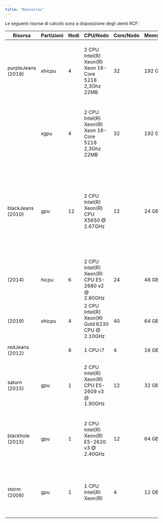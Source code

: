```yaml
---
title: "Resources"
---
```


Le seguenti risorse di calcolo sono a disposizione degli utenti RCF:

| Risorsa           | Partizioni | Nodi | CPU/Nodo                                             | Core/Nodo | Memoria/Nodo   | Note                                                                       |
|-------------------|------------|------|------------------------------------------------------|-----------|----------------|-------------------------------------------------------------------------------------------------------------------------|
| purpleJeans (2019)| xhicpu     |    4 | 2 CPU Intel(R) Xeon(R) Xeon 16-Core 5218 2,3Ghz 22MB |        32 |         192 GB | Cluster dedicato alla ricerca nell’ambito del machine learning e big data. Mellanox CX4 VPI SinglePort FDR IB 56Gb/s x16. |
|                   | xgpu       |    4 | 2 CPU Intel(R) Xeon(R) Xeon 16-Core 5218 2,3Ghz 22MB |        32 |         192 GB | 4 GPU  (NVLINK) NVIDIA Tesla V100 32GB SXM2. Infiniband Mellanox CX4 VPI SinglePort FDR IB 56Gb/s x16. |
| blackJeans (2010) | gpu        |   12 | 2  CPU Intel(R) Xeon(R) CPU X5650 @ 2.67GHz          |        12 |          24 GB | Cluster dedicato alla produzione di simulazioni e previsioni meteorologiche, oceanografiche, dispersione di inquinanti in aria e acqua. 1 GPU  NVIDIA Tesla 2050. Infiniband Mellanox 40 Gb. |
|            (2014) | hicpu      |    6 | 2 CPU Intel(R) Xeon(R) CPU E5-2680 v2 @ 2.80GHz      |        24 |          48 GB | Infiniband Mellanox 40 Gb. |
|            (2019) | xhicpu     |    4 | 2 CPU Intel(R) Xeon(R) Gold 6230 CPU @ 2.10GHz       |        40 |          64 GB | Infiniband Mellanox 40 Gb. |
| redJeans (2012)   |            |    8 | 1 CPU i7                                             |         4 |          16 GB | Cluster Beowulf dedicato alla didattica. |
| saturn (2015)     | gpu        |    1 | 2 CPU Intel(R) Xeon(R) CPU E5-2609 v3 @ 1.90GHz      |        12 |          32 GB | Macchina dedicata alla didattica e alla ricerca prototipale. 2 GPU GeForce GTX Titan X 12GB. |
| blackhole (2015)  | gpu        |    1 | 2 CPU Intel(R) Xeon(R) E5-2620 v3 @ 2.40GHz          |        12 |          64 GB | Macchina dedicata alla didattica e alla ricerca prototipale. 1 GPU GeForce GTX Titan X 12GB. 1 GPU Quadro K4200. |
| storm (2006)      | gpu        |    1 | 1 CPU Intel(R) Xeon(R)                               |         4 |          12 GB | Macchina dedicata alla didattica e alla ricerca prototipale. 2 GPU NVIDIA Tesla 1060. 1 GPU Quadro |

